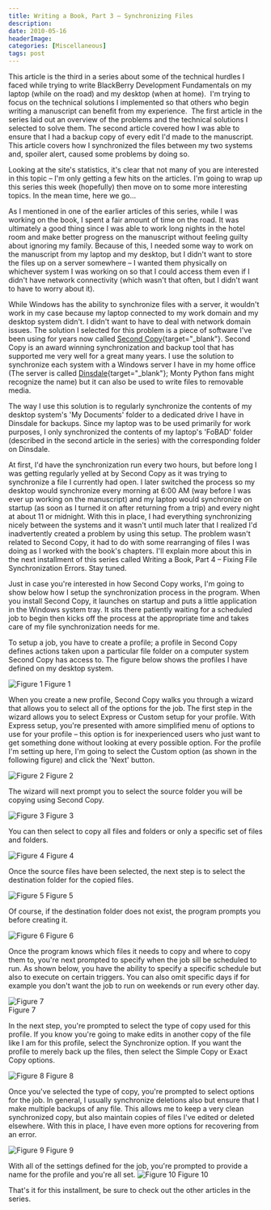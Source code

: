 ```yaml
---
title: Writing a Book, Part 3 – Synchronizing Files
description: 
date: 2010-05-16
headerImage: 
categories: [Miscellaneous]
tags: post
---
```


This article is the third in a series about some of the technical hurdles I faced while trying to write BlackBerry Development Fundamentals on my laptop (while on the road) and my desktop (when at home).  I'm trying to focus on the technical solutions I implemented so that others who begin writing a manuscript can benefit from my experience.  The first article in the series laid out an overview of the problems and the technical solutions I selected to solve them. The second article covered how I was able to ensure that I had a backup copy of every edit I'd made to the manuscript. This article covers how I synchronized the files between my two systems and, spoiler alert, caused some problems by doing so.

Looking at the site's statistics, it's clear that not many of you are interested in this topic – I'm only getting a few hits on the articles. I'm going to wrap up this series this week (hopefully) then move on to some more interesting topics. In the mean time, here we go…

As I mentioned in one of the earlier articles of this series, while I was working on the book, I spent a fair amount of time on the road. It was ultimately a good thing since I was able to work long nights in the hotel room and make better progress on the manuscript without feeling guilty about ignoring my family. Because of this, I needed some way to work on the manuscript from my laptop and my desktop, but I didn't want to store the files up on a server somewhere – I wanted them physically on whichever system I was working on so that I could access them even if I didn't have network connectivity (which wasn't that often, but I didn't want to have to worry about it).

While Windows has the ability to synchronize files with a server, it wouldn't work in my case because my laptop connected to my work domain and my desktop system didn't. I didn't want to have to deal with network domain issues. The solution I selected for this problem is a piece of software I've been using for years now called [Second Copy](https://www.centered.com){target="_blank"}. Second Copy is an award winning synchronization and backup tool that has supported me very well for a great many years. I use the solution to synchronize each system with a Windows server I have in my home office (The server is called [Dinsdale](https://en.wikipedia.org/wiki/Piranha_Brothers){target="_blank"}; Monty Python fans might recognize the name) but it can also be used to write files to removable media.

The way I use this solution is to regularly synchronize the contents of my desktop system's 'My Documents' folder to a dedicated drive I have in Dinsdale for backups. Since my laptop was to be used primarily for work purposes, I only synchronized the contents of my laptop's 'FoBAD' folder (described in the second article in the series) with the corresponding folder on Dinsdale.

At first, I'd have the synchronization run every two hours, but before long I was getting regularly yelled at by Second Copy as it was trying to synchronize a file I currently had open. I later switched the process so my desktop would synchronize every morning at 6:00 AM (way before I was ever up working on the manuscript) and my laptop would synchronize on startup (as soon as I turned it on after returning from a trip) and every night at about 11 or midnight. With this in place, I had everything synchronizing nicely between the systems and it wasn't until much later that I realized I'd inadvertently created a problem by using this setup. The problem wasn't related to Second Copy, it had to do with some rearranging of files I was doing as I worked with the book's chapters. I'll explain more about this in the next installment of this series called Writing a Book, Part 4 – Fixing File Synchronization Errors. Stay tuned.

Just in case you're interested in how Second Copy works, I'm going to show below how I setup the synchronization process in the program. When you install Second Copy, it launches on startup and puts a little application in the Windows system tray. It sits there patiently waiting for a scheduled job to begin then kicks off the process at the appropriate time and takes care of my file synchronization needs for me.

To setup a job, you have to create a profile; a profile in Second Copy defines actions taken upon a particular file folder on a computer system Second Copy has access to. The figure below shows the profiles I have defined on my desktop system.

![Figure 1](/images/2010/secondcopy0.png)
Figure 1

When you create a new profile, Second Copy walks you through a wizard that allows you to select all of the options for the job. The first step in the wizard allows you to select Express or Custom setup for your profile. With Express setup, you're presented with amore simplified menu of options to use for your profile – this option is for inexperienced users who just want to get something done without looking at every possible option. For the profile I'm setting up here, I'm going to select the Custom option (as shown in the following figure) and click the 'Next' button.

![Figure 2](/images/2010/secondcopy1.png)
Figure 2

The wizard will next prompt you to select the source folder you will be copying using Second Copy.

![Figure 3](/images/2010/secondcopy2.png)
Figure 3

You can then select to copy all files and folders or only a specific set of files and folders.

![Figure 4](/images/2010/secondcopy3.png)
Figure 4

Once the source files have been selected, the next step is to select the destination folder for the copied files.

![Figure 5](/images/2010/secondcopy4.png)
Figure 5

Of course, if the destination folder does not exist, the program prompts you before creating it.

![Figure 6](/images/2010/secondcopy5.png)
Figure 6

Once the program knows which files it needs to copy and where to copy them to, you're next prompted to specify when the job sill be scheduled to run. As shown below, you have the ability to specify a specific schedule but also to execute on certain triggers. You can also omit specific days if for example you don't want the job to run on weekends or run every other day.

![Figure 7](/images/2010/secondcopy6.png)  
Figure 7

In the next step, you're prompted to select the type of copy used for this profile. If you know you're going to make edits in another copy of the file like I am for this profile, select the Synchronize option. If you want the profile to merely back up the files, then select the Simple Copy or Exact Copy options.

![Figure 8](/images/2010/secondcopy7.png)
Figure 8

Once you've selected the type of copy, you're prompted to select options for the job. In general, I usually synchronize deletions also but ensure that I make multiple backups of any file. This allows me to keep a very clean synchronized copy, but also maintain copies of files I've edited or deleted elsewhere. With this in place, I have even more options for recovering from an error.

![Figure 9](/images/2010/secondcopy8.png)
Figure 9

With all of the settings defined for the job, you're prompted to provide a name for the profile and you're all set.
![Figure 10](/images/2010/secondcopy9.png)
Figure 10

That's it for this installment, be sure to check out the other articles in the series.
